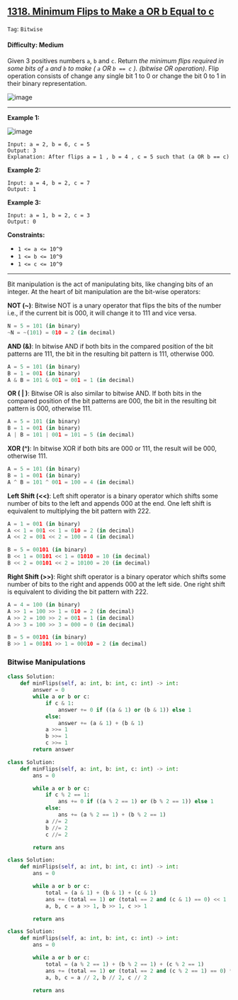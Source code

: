## [1318. Minimum Flips to Make a OR b Equal to c](https://leetcode.com/problems/minimum-flips-to-make-a-or-b-equal-to-c/)

```Tag```: ```Bitwise```

#### Difficulty: Medium

Given 3 positives numbers ```a```, ```b``` and ```c```. Return _the minimum flips required in some bits of ```a``` and ```b``` to make ( ```a``` OR ```b == c``` ). (bitwise OR operation)_.
Flip operation consists of change any single bit 1 to 0 or change the bit 0 to 1 in their binary representation.

![image](https://github.com/quananhle/Python/assets/35042430/c1857a6e-2eee-4a52-8d6d-e9400c9a1658)

---

__Example 1:__

![image](https://assets.leetcode.com/uploads/2020/01/06/sample_3_1676.png)
```
Input: a = 2, b = 6, c = 5
Output: 3
Explanation: After flips a = 1 , b = 4 , c = 5 such that (a OR b == c)
```

__Example 2:__
```
Input: a = 4, b = 2, c = 7
Output: 1
```

__Example 3:__
```
Input: a = 1, b = 2, c = 3
Output: 0
```

__Constraints:__

- ```1 <= a <= 10^9```
- ```1 <= b <= 10^9```
- ```1 <= c <= 10^9```

---

Bit manipulation is the act of manipulating bits, like changing bits of an integer.
At the heart of bit manipulation are the bit-wise operators:

__NOT (~)__: Bitwise NOT is a unary operator that flips the bits of the number i.e., if the current bit is 000, it will change it to 111 and vice versa.

```Python
N = 5 = 101 (in binary)
~N = ~(101) = 010 = 2 (in decimal)
```

__AND (&)__: In bitwise AND if both bits in the compared position of the bit patterns are 111, the bit in the resulting bit pattern is 111, otherwise 000.

```Python
A = 5 = 101 (in binary) 
B = 1 = 001 (in binary) 
A & B = 101 & 001 = 001 = 1 (in decimal)
```

__OR ( | )__: Bitwise OR is also similar to bitwise AND. If both bits in the compared position of the bit patterns are 000, the bit in the resulting bit pattern is 000, otherwise 111.

```Python
A = 5 = 101 (in binary) 
B = 1 = 001 (in binary) 
A | B = 101 | 001 = 101 = 5 (in decimal)
```

__XOR (^)__: In bitwise XOR if both bits are 000 or 111, the result will be 000, otherwise 111.

```Python
A = 5 = 101 (in binary) 
B = 1 = 001 (in binary) 
A ^ B = 101 ^ 001 = 100 = 4 (in decimal)
```

__Left Shift (<<)__: Left shift operator is a binary operator which shifts some number of bits to the left and appends 000 at the end. One left shift is equivalent to multiplying the bit pattern with 222.

```Python
A = 1 = 001 (in binary) 
A << 1 = 001 << 1 = 010 = 2 (in decimal)
A << 2 = 001 << 2 = 100 = 4 (in decimal)

B = 5 = 00101 (in binary)
B << 1 = 00101 << 1 = 01010 = 10 (in decimal)
B << 2 = 00101 << 2 = 10100 = 20 (in decimal)
```

__Right Shift (>>)__: Right shift operator is a binary operator which shifts some number of bits to the right and appends 000 at the left side. One right shift is equivalent to dividing the bit pattern with 222.

```Python
A = 4 = 100 (in binary) 
A >> 1 = 100 >> 1 = 010 = 2 (in decimal)
A >> 2 = 100 >> 2 = 001 = 1 (in decimal)
A >> 3 = 100 >> 3 = 000 = 0 (in decimal)

B = 5 = 00101 (in binary)
B >> 1 = 00101 >> 1 = 00010 = 2 (in decimal)
```

### Bitwise Manipulations

```Python
class Solution:
    def minFlips(self, a: int, b: int, c: int) -> int:
        answer = 0
        while a or b or c:
            if c & 1:
                answer += 0 if ((a & 1) or (b & 1)) else 1
            else:
                answer += (a & 1) + (b & 1)
            a >>= 1
            b >>= 1
            c >>= 1
        return answer
```

```Python
class Solution:
    def minFlips(self, a: int, b: int, c: int) -> int:
        ans = 0

        while a or b or c:
            if c % 2 == 1:
                ans += 0 if ((a % 2 == 1) or (b % 2 == 1)) else 1
            else:
                ans += (a % 2 == 1) + (b % 2 == 1)
            a //= 2
            b //= 2
            c //= 2

        return ans
```

```Python
class Solution:
    def minFlips(self, a: int, b: int, c: int) -> int:
        ans = 0

        while a or b or c:
            total = (a & 1) + (b & 1) + (c & 1)
            ans += (total == 1) or (total == 2 and (c & 1) == 0) << 1
            a, b, c = a >> 1, b >> 1, c >> 1

        return ans
```

```Python
class Solution:
    def minFlips(self, a: int, b: int, c: int) -> int:
        ans = 0

        while a or b or c:
            total = (a % 2 == 1) + (b % 2 == 1) + (c % 2 == 1)
            ans += (total == 1) or (total == 2 and (c % 2 == 1) == 0) * 2
            a, b, c = a // 2, b // 2, c // 2

        return ans
```
